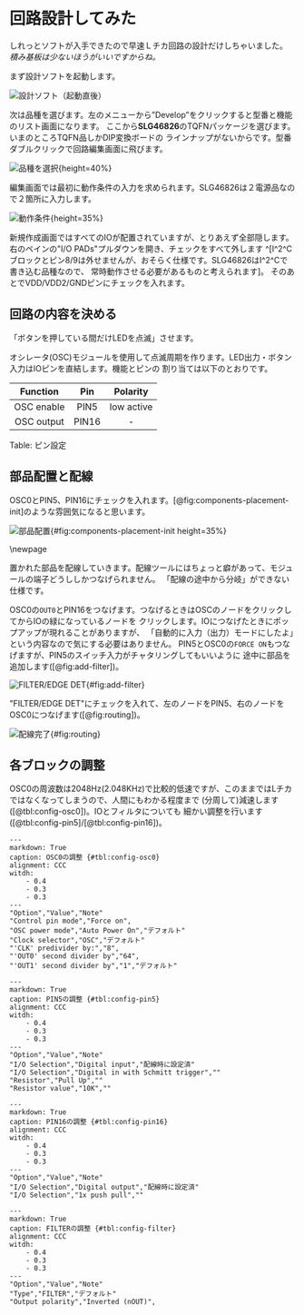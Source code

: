 # 回路設計してみた

しれっとソフトが入手できたので早速Ｌチカ回路の設計だけしちゃいました。
*積み基板は少ないほうがいいですからね。*

まず設計ソフトを起動します。

![設計ソフト（起動直後）](images/design_init.png)

次は品種を選びます。左のメニューから”Develop”をクリックすると型番と機能のリスト画面になります。
ここから**SLG46826**のTQFNパッケージを選びます。いまのところTQFN品しかDIP変換ボードの
ラインナップがないからです。型番ダブルクリックで回路編集画面に飛びます。

![品種を選択](images/design_select_chip.png){height=40%}

編集画面では最初に動作条件の入力を求められます。SLG46826は２電源品なので２箇所に入力します。

![動作条件](images/design_operation_range.png){height=35%}

新規作成画面ではすべてのIOが配置されていますが、とりあえず全部隠します。
右のペインの"I/O PADs"プルダウンを開き、チェックをすべて外します
^[I^2^Cブロックとピン8/9は外せませんが、おそらく仕様です。SLG46826はI^2^Cで書き込む品種なので、
常時動作させる必要があるものと考えられます]。
そのあとでVDD/VDD2/GNDピンにチェックを入れます。

## 回路の内容を決める

「ボタンを押している間だけLEDを点滅」させます。

オシレータ(OSC)モジュールを使用して点滅周期を作ります。LED出力・ボタン入力はIOピンを直結します。機能とピンの
割り当ては以下のとおりです。

|  Function  |  Pin  |  Polarity  |
|:----------:|:-----:|:----------:|
| OSC enable | PIN5  | low active |
| OSC output | PIN16 |     -      |

Table: ピン設定

## 部品配置と配線

OSC0とPIN5、PIN16にチェックを入れます。[@fig:components-placement-init]のような雰囲気になると思います。

![部品配置](images/led_blink_before.png){#fig:components-placement-init height=35%}

\\newpage

置かれた部品を配線していきます。配線ツールにはちょっと癖があって、モジュールの端子どうししかつなげられません。
「配線の途中から分岐」ができない仕様です。

OSC0の`OUT0`とPIN16をつなげます。つなげるときはOSCのノードをクリックしてからIOの緑になっているノードを
クリックします。IOにつなげたときにポップアップが現れることがありますが、
「自動的に入力（出力）モードにしたよ」という内容なので気にする必要はありません。
PIN5とOSC0の`FORCE ON`もつなげますが、PIN5のスイッチ入力がチャタリングしてもいいように
途中に部品を追加します([@fig:add-filter])。

![FILTER/EDGE DET](images/add_filter.png){#fig:add-filter}

"FILTER/EDGE DET"にチェックを入れて、左のノードをPIN5、右のノードをOSC0につなげます([@fig:routing])。

![配線完了](images/led_blink_after.png){#fig:routing}

## 各ブロックの調整

OSC0の周波数は2048Hz(2.048KHz)で比較的低速ですが、このままではLチカではなくなってしまうので、人間にもわかる程度まで
(分周して)減速します([@tbl:config-osc0])。IOとフィルタについても
細かい調整を行います([@tbl:config-pin5]/[@tbl:config-pin16])。

```table
---
markdown: True
caption: OSC0の調整 {#tbl:config-osc0}
alignment: CCC
witdh: 
    - 0.4
    - 0.3
    - 0.3
---
"Option","Value","Note"
"Control pin mode","Force on",
"OSC power mode","Auto Power On","デフォルト"
"Clock selector","OSC","デフォルト"
"'CLK' predivider by:","8",
"'OUT0' second divider by","64",
"'OUT1' second divider by","1","デフォルト"
```

```table
---
markdown: True
caption: PIN5の調整 {#tbl:config-pin5}
alignment: CCC
witdh: 
    - 0.4
    - 0.3
    - 0.3
---
"Option","Value","Note"
"I/O Selection","Digital input","配線時に設定済"
"I/O Selection","Digital in with Schmitt trigger",""
"Resistor","Pull Up",""
"Resistor value","10K",""
```

```table
---
markdown: True
caption: PIN16の調整 {#tbl:config-pin16}
alignment: CCC
witdh: 
    - 0.4
    - 0.3
    - 0.3
---
"Option","Value","Note"
"I/O Selection","Digital output","配線時に設定済"
"I/O Selection","1x push pull",""
```

```table
---
markdown: True
caption: FILTERの調整 {#tbl:config-filter}
alignment: CCC
witdh: 
    - 0.4
    - 0.3
    - 0.3
---
"Option","Value","Note"
"Type","FILTER","デフォルト"
"Output polarity","Inverted (nOUT)",
```
